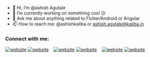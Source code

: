 - 👋 Hi, I’m @ashish Agutale
- 🔭 I’m currently working on something cool 😉
- 💬 Ask me about anything related to Flutter/Android or Angular
- 📫  How to reach me: @ashishkaliba or ashish.agutale@kaliba.in



### Connect with me:

[![website](./agutal/img/twitter-dark.svg)](https://twitter.com/)
[![website](./agutal/img/twitter-dark.svg)](https://twitter.com/)
&nbsp;&nbsp;
[![website](./agutal/img/linkedin-light.svg)](https://www.linkedin.com/in/ashish-agutale-705051216/)
[![website](./agutal/img/linkedin-dark.svg)](https://www.linkedin.com/in/ashish-agutale-705051216/)
&nbsp;&nbsp;
[![website](./agutal/img/instagram-light.svg)](https://www.instagram.com/the_inquisitive_bawarchi/)
[![website](./agutal/img/instagram-dark.svg)](https://www.instagram.com/the_inquisitive_bawarchi/)

<!---
ashishkaliba/ashishkaliba is a ✨ special ✨ repository because its `README.md` (this file) appears on your GitHub profile.
You can click the Preview link to take a look at your changes.
--->
